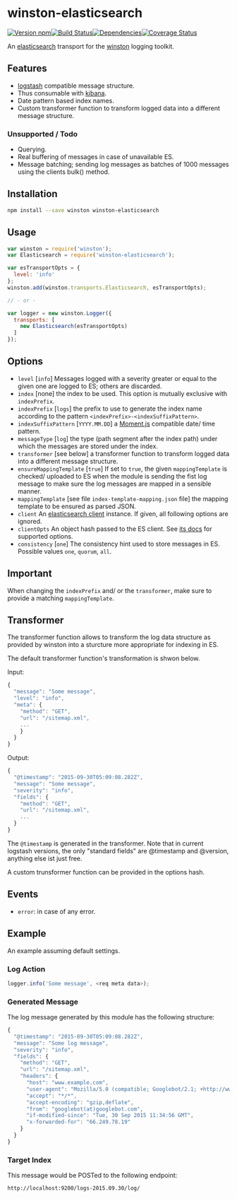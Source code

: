 # winston-elasticsearch

[![Version npm][version]](http://browsenpm.org/package/winston-elasticsearch)[![Build Status][build]](https://travis-ci.org/vanthome/winston-elasticsearch)[![Dependencies][david]](https://david-dm.org/vanthome/winston-elasticsearch)[![Coverage Status][cover]](https://coveralls.io/r/vanthome/winston-elasticsearch?branch=master)

[version]: http://img.shields.io/npm/v/winston-elasticsearch.svg?style=flat-square
[build]: http://img.shields.io/travis/vanthome/winston-elasticsearch/master.svg?style=flat-square
[david]: https://img.shields.io/david/vanthome/winston-elasticsearch.svg?style=flat-square
[cover]: http://img.shields.io/coveralls/vanthome/winston-elasticsearch/master.svg?style=flat-square

An [elasticsearch](https://www.elastic.co/products/elasticsearch)
transport for the [winston](https://github.com/winstonjs/winston) logging toolkit.

## Features

- [logstash](https://www.elastic.co/products/logstash) compatible message structure.
- Thus consumable with [kibana](https://www.elastic.co/products/kibana).
- Date pattern based index names.
- Custom transformer function to transform logged data into a different message structure.

### Unsupported / Todo

- Querying.
- Real buffering of messages in case of unavailable ES.
- Message batching; sending log messages as batches of 1000 messages using the clients bulk() method.

## Installation

```bash
npm install --save winston winston-elasticsearch
```

## Usage

```js
var winston = require('winston');
var Elasticsearch = require('winston-elasticsearch');

var esTransportOpts = {
  level: 'info'
};
winston.add(winston.transports.Elasticsearch, esTransportOpts);

// - or -

var logger = new winston.Logger({
  transports: [
    new Elasticsearch(esTransportOpts)
  ]
});
```

## Options

- `level` [`info`] Messages logged with a severity greater or equal to the given one are logged to ES; others are discarded.
- `index` [none] the index to be used. This option is mutually exclusive with `indexPrefix`.
- `indexPrefix` [`logs`] the prefix to use to generate the index name according to the pattern `<indexPrefix>-<indexSuffixPattern>`.
- `indexSuffixPattern` [`YYYY.MM.DD`] a [Moment.js](http://momentjs.com/) compatible date/ time pattern.
- `messageType` [`log`] the type (path segment after the index path) under which the messages are stored under the index.
- `transformer` [see below] a transformer function to transform logged data into a different message structure.
- `ensureMappingTemplate` [`true`] If set to `true`, the given `mappingTemplate` is checked/ uploaded to ES when the module is sending the fist log message to make sure the log messages are mapped in a sensible manner.
- `mappingTemplate` [see file `index-template-mapping.json` file] the mapping template to be ensured as parsed JSON.
- `client` An [elasticsearch client](https://www.npmjs.com/package/elasticsearch) instance. If given, all following options are ignored.
- `clientOpts` An object hash passed to the ES client. See [its docs](https://www.elastic.co/guide/en/elasticsearch/client/javascript-api/current/configuration.html) for supported options.
- `consistency` [`one`] The consistency hint used to store messages in ES. Possible values `one`, `quorum`, `all`.

## Important

When changing the `indexPrefix` and/ or the `transformer`, make sure to provide a matching `mappingTemplate`.

## Transformer

The transformer function allows to transform the log data structure as provided by winston
into a sturcture more appropriate for indexing in ES.

The default transformer function's transformation is shwon below.

Input:

```js
{
  "message": "Some message",
  "level": "info",
  "meta": {
    "method": "GET",
    "url": "/sitemap.xml",
    ...
    }
  }
}
```

Output:

```js
{
  "@timestamp": "2015-09-30T05:09:08.282Z",
  "message": "Some message",
  "severity": "info",
  "fields": {
    "method": "GET",
    "url": "/sitemap.xml",
    ...
  }
}
```
The `@timestamp` is generated in the transformer.
Note that in current logstash versions, the only "standard fields" are @timestamp and @version,
anything else ist just free.

A custom trunsformer function can be provided in the options hash.

## Events

- `error`: in case of any error.

## Example

An example assuming default settings.

### Log Action

```js
logger.info('Some message', <req meta data>);
```

### Generated Message

The log message generated by this module has the following structure:

```js
{
  "@timestamp": "2015-09-30T05:09:08.282Z",
  "message": "Some log message",
  "severity": "info",
  "fields": {
    "method": "GET",
    "url": "/sitemap.xml",
    "headers": {
      "host": "www.example.com",
      "user-agent": "Mozilla/5.0 (compatible; Googlebot/2.1; +http://www.google.com/bot.html)",
      "accept": "*/*",
      "accept-encoding": "gzip,deflate",
      "from": "googlebot(at)googlebot.com",
      "if-modified-since": "Tue, 30 Sep 2015 11:34:56 GMT",
      "x-forwarded-for": "66.249.78.19"
    }
  }
}
```

### Target Index

This message would be POSTed to the following endpoint:

    http://localhost:9200/logs-2015.09.30/log/
